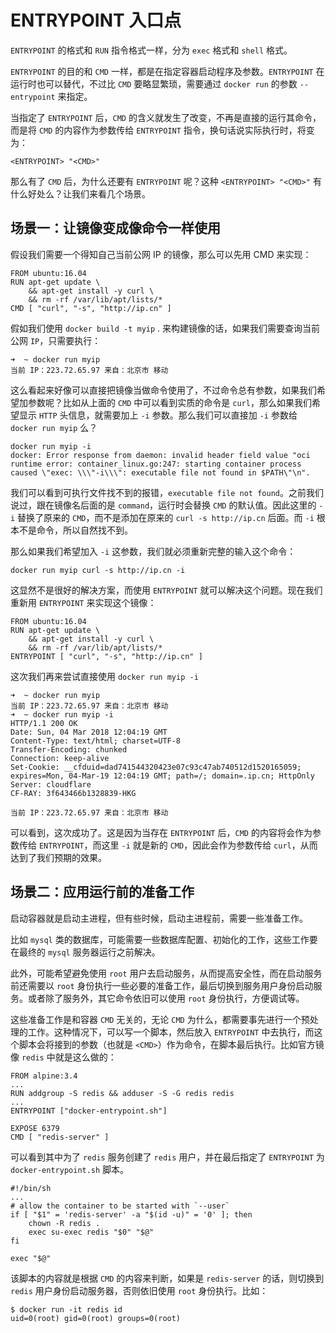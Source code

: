 # ENTRYPOINT 入口点

`ENTRYPOINT` 的格式和 `RUN` 指令格式一样，分为 `exec` 格式和 `shell` 格式。

`ENTRYPOINT` 的目的和 `CMD` 一样，都是在指定容器启动程序及参数。`ENTRYPOINT` 在运行时也可以替代，不过比 `CMD` 要略显繁琐，需要通过 `docker run` 的参数 `--entrypoint` 来指定。

当指定了 `ENTRYPOINT` 后，`CMD` 的含义就发生了改变，不再是直接的运行其命令，而是将 `CMD` 的内容作为参数传给 `ENTRYPOINT` 指令，换句话说实际执行时，将变为：

```
<ENTRYPOINT> "<CMD>"
```

那么有了 `CMD` 后，为什么还要有 `ENTRYPOINT` 呢？这种 `<ENTRYPOINT> "<CMD>"` 有什么好处么？让我们来看几个场景。

## 场景一：让镜像变成像命令一样使用

假设我们需要一个得知自己当前公网 IP 的镜像，那么可以先用 CMD 来实现：

```
FROM ubuntu:16.04
RUN apt-get update \
    && apt-get install -y curl \
    && rm -rf /var/lib/apt/lists/*
CMD [ "curl", "-s", "http://ip.cn" ]
```

假如我们使用 `docker build -t myip` . 来构建镜像的话，如果我们需要查询当前公网 `IP`，只需要执行：

```
➜  ~ docker run myip
当前 IP：223.72.65.97 来自：北京市 移动
```
这么看起来好像可以直接把镜像当做命令使用了，不过命令总有参数，如果我们希望加参数呢？比如从上面的 `CMD` 中可以看到实质的命令是 `curl`，那么如果我们希望显示 `HTTP` 头信息，就需要加上 `-i` 参数。那么我们可以直接加 `-i` 参数给 `docker run myip` 么？

```
docker run myip -i
docker: Error response from daemon: invalid header field value "oci runtime error: container_linux.go:247: starting container process caused \"exec: \\\"-i\\\": executable file not found in $PATH\"\n".
```

我们可以看到可执行文件找不到的报错，`executable file not found`。之前我们说过，跟在镜像名后面的是 `command`，运行时会替换 `CMD` 的默认值。因此这里的 `-i` 替换了原来的 `CMD`，而不是添加在原来的 `curl -s http://ip.cn` 后面。而 `-i` 根本不是命令，所以自然找不到。

那么如果我们希望加入 `-i` 这参数，我们就必须重新完整的输入这个命令：

```
docker run myip curl -s http://ip.cn -i
```

这显然不是很好的解决方案，而使用 `ENTRYPOINT` 就可以解决这个问题。现在我们重新用 `ENTRYPOINT` 来实现这个镜像：

```
FROM ubuntu:16.04
RUN apt-get update \
    && apt-get install -y curl \
    && rm -rf /var/lib/apt/lists/*
ENTRYPOINT [ "curl", "-s", "http://ip.cn" ]
```

这次我们再来尝试直接使用 `docker run myip -i`

```
➜  ~ docker run myip
当前 IP：223.72.65.97 来自：北京市 移动
➜  ~ docker run myip -i
HTTP/1.1 200 OK
Date: Sun, 04 Mar 2018 12:04:19 GMT
Content-Type: text/html; charset=UTF-8
Transfer-Encoding: chunked
Connection: keep-alive
Set-Cookie: __cfduid=dad741544320423e07c93c47ab740512d1520165059; expires=Mon, 04-Mar-19 12:04:19 GMT; path=/; domain=.ip.cn; HttpOnly
Server: cloudflare
CF-RAY: 3f643466b1328839-HKG

当前 IP：223.72.65.97 来自：北京市 移动
```

可以看到，这次成功了。这是因为当存在 `ENTRYPOINT` 后，`CMD` 的内容将会作为参数传给 `ENTRYPOINT`，而这里 `-i` 就是新的 `CMD`，因此会作为参数传给 `curl`，从而达到了我们预期的效果。



## 场景二：应用运行前的准备工作


启动容器就是启动主进程，但有些时候，启动主进程前，需要一些准备工作。

比如 `mysql` 类的数据库，可能需要一些数据库配置、初始化的工作，这些工作要在最终的 `mysql` 服务器运行之前解决。

此外，可能希望避免使用 `root` 用户去启动服务，从而提高安全性，而在启动服务前还需要以 `root` 身份执行一些必要的准备工作，最后切换到服务用户身份启动服务。或者除了服务外，其它命令依旧可以使用 `root` 身份执行，方便调试等。

这些准备工作是和容器 `CMD` 无关的，无论 `CMD` 为什么，都需要事先进行一个预处理的工作。这种情况下，可以写一个脚本，然后放入 `ENTRYPOINT` 中去执行，而这个脚本会将接到的参数（也就是 `<CMD>`）作为命令，在脚本最后执行。比如官方镜像 `redis` 中就是这么做的：


```
FROM alpine:3.4
...
RUN addgroup -S redis && adduser -S -G redis redis
...
ENTRYPOINT ["docker-entrypoint.sh"]

EXPOSE 6379
CMD [ "redis-server" ]
```
可以看到其中为了 `redis` 服务创建了 `redis` 用户，并在最后指定了 `ENTRYPOINT` 为 `docker-entrypoint.sh` 脚本。

```
#!/bin/sh
...
# allow the container to be started with `--user`
if [ "$1" = 'redis-server' -a "$(id -u)" = '0' ]; then
    chown -R redis .
    exec su-exec redis "$0" "$@"
fi

exec "$@"
```

该脚本的内容就是根据 `CMD` 的内容来判断，如果是 `redis-server` 的话，则切换到 `redis` 用户身份启动服务器，否则依旧使用 `root` 身份执行。比如：

```
$ docker run -it redis id
uid=0(root) gid=0(root) groups=0(root)
```